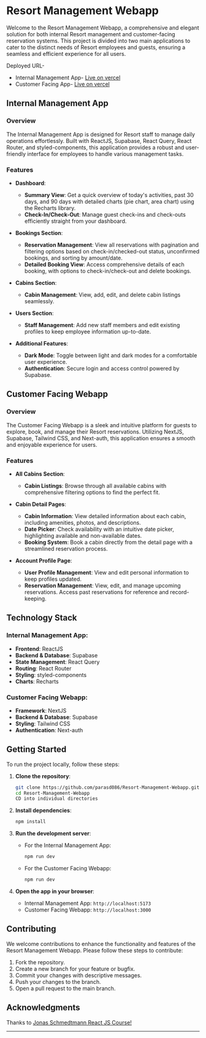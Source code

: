 # Resort Management Webapp

Welcome to the Resort Management Webapp, a comprehensive and elegant solution for both internal Resort management and customer-facing reservation systems. This project is divided into two main applications to cater to the distinct needs of Resort employees and guests, ensuring a seamless and efficient experience for all users.

Deployed URL-

- Internal Management App- [Live on vercel](https://internal-management-webapp.vercel.app/)
- Customer Facing App- [Live on vercel](https://customer-facing-webapp.vercel.app/)

## Internal Management App

### Overview

The Internal Management App is designed for Resort staff to manage daily operations effortlessly. Built with ReactJS, Supabase, React Query, React Router, and styled-components, this application provides a robust and user-friendly interface for employees to handle various management tasks.

### Features

- **Dashboard**:

  - **Summary View**: Get a quick overview of today's activities, past 30 days, and 90 days with detailed charts (pie chart, area chart) using the Recharts library.
  - **Check-In/Check-Out**: Manage guest check-ins and check-outs efficiently straight from your dashboard.

- **Bookings Section**:

  - **Reservation Management**: View all reservations with pagination and filtering options based on check-in/checked-out status, unconfirmed bookings, and sorting by amount/date.
  - **Detailed Booking View**: Access comprehensive details of each booking, with options to check-in/check-out and delete bookings.

- **Cabins Section**:

  - **Cabin Management**: View, add, edit, and delete cabin listings seamlessly.

- **Users Section**:

  - **Staff Management**: Add new staff members and edit existing profiles to keep employee information up-to-date.

- **Additional Features**:
  - **Dark Mode**: Toggle between light and dark modes for a comfortable user experience.
  - **Authentication**: Secure login and access control powered by Supabase.

## Customer Facing Webapp

### Overview

The Customer Facing Webapp is a sleek and intuitive platform for guests to explore, book, and manage their Resort reservations. Utilizing NextJS, Supabase, Tailwind CSS, and Next-auth, this application ensures a smooth and enjoyable experience for users.

### Features

- **All Cabins Section**:

  - **Cabin Listings**: Browse through all available cabins with comprehensive filtering options to find the perfect fit.

- **Cabin Detail Pages**:

  - **Cabin Information**: View detailed information about each cabin, including amenities, photos, and descriptions.
  - **Date Picker**: Check availability with an intuitive date picker, highlighting available and non-available dates.
  - **Booking System**: Book a cabin directly from the detail page with a streamlined reservation process.

- **Account Profile Page**:
  - **User Profile Management**: View and edit personal information to keep profiles updated.
  - **Reservation Management**: View, edit, and manage upcoming reservations. Access past reservations for reference and record-keeping.

## Technology Stack

### Internal Management App:

- **Frontend**: ReactJS
- **Backend & Database**: Supabase
- **State Management**: React Query
- **Routing**: React Router
- **Styling**: styled-components
- **Charts**: Recharts

### Customer Facing Webapp:

- **Framework**: NextJS
- **Backend & Database**: Supabase
- **Styling**: Tailwind CSS
- **Authentication**: Next-auth

## Getting Started

To run the project locally, follow these steps:

1. **Clone the repository**:

   ```bash
   git clone https://github.com/parasd086/Resort-Management-Webapp.git
   cd Resort-Management-Webapp
   CD into individual directories
   ```

2. **Install dependencies**:

   ```bash
   npm install
   ```

3. **Run the development server**:

   - For the Internal Management App:
     ```bash
     npm run dev
     ```
   - For the Customer Facing Webapp:
     ```bash
     npm run dev
     ```

4. **Open the app in your browser**:
   - Internal Management App: `http://localhost:5173`
   - Customer Facing Webapp: `http://localhost:3000`

## Contributing

We welcome contributions to enhance the functionality and features of the Resort Management Webapp. Please follow these steps to contribute:

1. Fork the repository.
2. Create a new branch for your feature or bugfix.
3. Commit your changes with descriptive messages.
4. Push your changes to the branch.
5. Open a pull request to the main branch.

## Acknowledgments

Thanks to [Jonas Schmedtmann React JS Course!](https://www.udemy.com/course/the-ultimate-react-course/)

---
